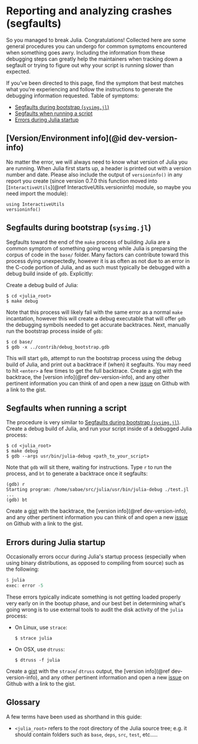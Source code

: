 # Reporting and analyzing crashes (segfaults)

So you managed to break Julia.  Congratulations!  Collected here are some general procedures you
can undergo for common symptoms encountered when something goes awry.  Including the information
from these debugging steps can greatly help the maintainers when tracking down a segfault or trying
to figure out why your script is running slower than expected.

If you've been directed to this page, find the symptom that best matches what you're experiencing
and follow the instructions to generate the debugging information requested.  Table of symptoms:

  * [Segfaults during bootstrap (`sysimg.jl`)](@ref)
  * [Segfaults when running a script](@ref)
  * [Errors during Julia startup](@ref)

## [Version/Environment info](@id dev-version-info)

No matter the error, we will always need to know what version of Julia you are running. When Julia
first starts up, a header is printed out with a version number and date. Please also include the
output of `versioninfo()` in any report you create (sinсe version 0.7.0 this function moved into [`InteractiveUtils`](@ref InteractiveUtils.versioninfo) module, so maybe you need import the module):

```@repl
using InteractiveUtils
versioninfo()
```

## Segfaults during bootstrap (`sysimg.jl`)

Segfaults toward the end of the `make` process of building Julia are a common symptom of something
going wrong while Julia is preparsing the corpus of code in the `base/` folder.  Many factors
can contribute toward this process dying unexpectedly, however it is as often as not due to an
error in the C-code portion of Julia, and as such must typically be debugged with a debug build
inside of `gdb`.  Explicitly:

Create a debug build of Julia:

```
$ cd <julia_root>
$ make debug
```

Note that this process will likely fail with the same error as a normal `make` incantation, however
this will create a debug executable that will offer `gdb` the debugging symbols needed to get
accurate backtraces.  Next, manually run the bootstrap process inside of `gdb`:

```
$ cd base/
$ gdb -x ../contrib/debug_bootstrap.gdb
```

This will start `gdb`, attempt to run the bootstrap process using the debug build of Julia, and
print out a backtrace if (when) it segfaults.  You may need to hit `<enter>` a few times to get
the full backtrace.  Create a [gist](https://gist.github.com) with the backtrace, the [version info](@ref dev-version-info),
and any other pertinent information you can think of and open a new [issue](https://github.com/JuliaLang/julia/issues?q=is%3Aopen)
on Github with a link to the gist.

## Segfaults when running a script

The procedure is very similar to [Segfaults during bootstrap (`sysimg.jl`)](@ref).  Create a debug
build of Julia, and run your script inside of a debugged Julia process:

```
$ cd <julia_root>
$ make debug
$ gdb --args usr/bin/julia-debug <path_to_your_script>
```

Note that `gdb` will sit there, waiting for instructions.  Type `r` to run the process, and `bt`
to generate a backtrace once it segfaults:

```
(gdb) r
Starting program: /home/sabae/src/julia/usr/bin/julia-debug ./test.jl
...
(gdb) bt
```

Create a [gist](https://gist.github.com) with the backtrace, the [version info](@ref dev-version-info), and any
other pertinent information you can think of and open a new [issue](https://github.com/JuliaLang/julia/issues?q=is%3Aopen)
on Github with a link to the gist.

## Errors during Julia startup

Occasionally errors occur during Julia's startup process (especially when using binary distributions,
as opposed to compiling from source) such as the following:

```julia
$ julia
exec: error -5
```

These errors typically indicate something is not getting loaded properly very early on in the
bootup phase, and our best bet in determining what's going wrong is to use external tools to audit
the disk activity of the `julia` process:

  * On Linux, use `strace`:

    ```
    $ strace julia
    ```
  * On OSX, use `dtruss`:

    ```
    $ dtruss -f julia
    ```

Create a [gist](https://gist.github.com) with the `strace`/ `dtruss` output, the [version info](@ref dev-version-info),
and any other pertinent information and open a new [issue](https://github.com/JuliaLang/julia/issues?q=is%3Aopen)
on Github with a link to the gist.

## Glossary

A few terms have been used as shorthand in this guide:

  * `<julia_root>` refers to the root directory of the Julia source tree; e.g. it should contain folders
    such as `base`, `deps`, `src`, `test`, etc.....
